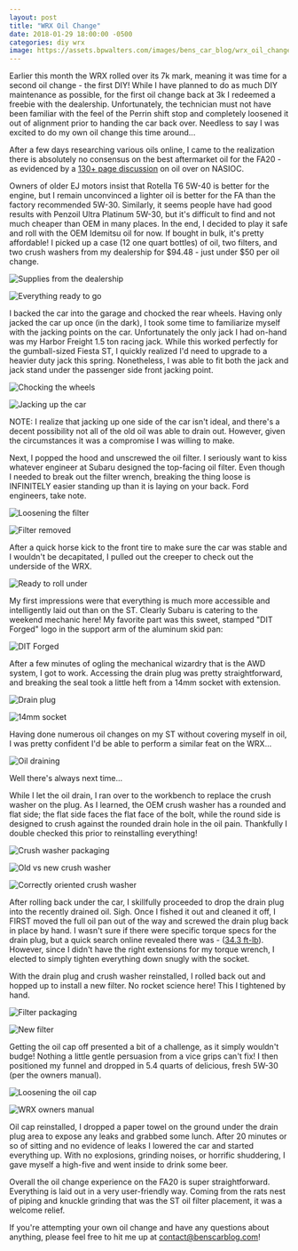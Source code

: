 ```yaml
---
layout: post
title: "WRX Oil Change"
date: 2018-01-29 18:00:00 -0500
categories: diy wrx
image: https://assets.bpwalters.com/images/bens_car_blog/wrx_oil_change/oil_supplies_unboxed.jpg
---
```


<span class="is-first-letter">E</span>arlier this month the WRX rolled over its 7k mark, meaning it was time for a second oil change - the first DIY!  While I have planned to do as much DIY maintenance as possible, for the first oil change back at 3k I redeemed a freebie with the dealership.  Unfortunately, the technician must not have been familiar with the feel of the Perrin shift stop and completely loosened it out of alignment prior to handing the car back over.  Needless to say I was excited to do my own oil change this time around...

After a few days researching various oils online, I came to the realization there is absolutely no consensus on the best aftermarket oil for the FA20 - as evidenced by a [130+ page discussion](https://downtime.nasioc.com/forums/showthread.php?t=2657990) on oil over on NASIOC.

Owners of older EJ motors insist that Rotella T6 5W-40 is better for the engine, but I remain unconvinced a lighter oil is better for the FA than the factory recommended 5W-30.  Similarly, it seems people have had good results with Penzoil Ultra Platinum 5W-30, but it's difficult to find and not much cheaper than OEM in many places.  In the end, I decided to play it safe and roll with the OEM Idemitsu oil for now.  If bought in bulk, it's pretty affordable!  I picked up a case (12 one quart bottles) of oil, two filters, and two crush washers from my dealership for $94.48 - just under $50 per oil change.

![Supplies from the dealership](https://assets.bpwalters.com/images/bens_car_blog/wrx_oil_change/oil_supplies_box.jpg)

![Everything ready to go](https://assets.bpwalters.com/images/bens_car_blog/wrx_oil_change/oil_supplies_unboxed.jpg)

I backed the car into the garage and chocked the rear wheels.  Having only jacked the car up once (in the dark), I took some time to familiarize myself with the jacking points on the car.  Unfortunately the only jack I had on-hand was my Harbor Freight 1.5 ton racing jack.  While this worked perfectly for the gumball-sized Fiesta ST, I quickly realized I'd need to upgrade to a heavier duty jack this spring.  Nonetheless, I was able to fit both the jack and jack stand under the passenger side front jacking point.

![Chocking the wheels](https://assets.bpwalters.com/images/bens_car_blog/wrx_oil_change/wheel_chock.jpg)

![Jacking up the car](https://assets.bpwalters.com/images/bens_car_blog/wrx_oil_change/jacking.jpg)

NOTE: I realize that jacking up one side of the car isn't ideal, and there's a decent possibility not all of the old oil was able to drain out.  However, given the circumstances it was a compromise I was willing to make.

Next, I popped the hood and unscrewed the oil filter.  I seriously want to kiss whatever engineer at Subaru designed the top-facing oil filter.  Even though I needed to break out the filter wrench, breaking the thing loose is INFINITELY easier standing up than it is laying on your back.  Ford engineers, take note.

![Loosening the filter](https://assets.bpwalters.com/images/bens_car_blog/wrx_oil_change/loosening_filter.jpg)

![Filter removed](https://assets.bpwalters.com/images/bens_car_blog/wrx_oil_change/filter_removed.jpg)

After a quick horse kick to the front tire to make sure the car was stable and I wouldn't be decapitated, I pulled out the creeper to check out the underside of the WRX.

![Ready to roll under](https://assets.bpwalters.com/images/bens_car_blog/wrx_oil_change/jacked_up.jpg)

My first impressions were that everything is much more accessible and intelligently laid out than on the ST.  Clearly Subaru is catering to the weekend mechanic here!  My favorite part was this sweet, stamped "DIT Forged" logo in the support arm of the aluminum skid pan:

![DIT Forged](https://assets.bpwalters.com/images/bens_car_blog/wrx_oil_change/dit_forged.jpg)

After a few minutes of ogling the mechanical wizardry that is the AWD system, I got to work.  Accessing the drain plug was pretty straightforward, and breaking the seal took a little heft from a 14mm socket with extension.

![Drain plug](https://assets.bpwalters.com/images/bens_car_blog/wrx_oil_change/oil_pan.jpg)

![14mm socket](https://assets.bpwalters.com/images/bens_car_blog/wrx_oil_change/drain_socket.jpg)

Having done numerous oil changes on my ST without covering myself in oil, I was pretty confident I'd be able to perform a similar feat on the WRX...

![Oil draining](https://assets.bpwalters.com/images/bens_car_blog/wrx_oil_change/draining_oil.jpg)

Well there's always next time...

While I let the oil drain, I ran over to the workbench to replace the crush washer on the plug.  As I learned, the OEM crush washer has a rounded and flat side; the flat side faces the flat face of the bolt, while the round side is designed to crush against the rounded drain hole in the oil pain.  Thankfully I double checked this prior to reinstalling everything!

![Crush washer packaging](https://assets.bpwalters.com/images/bens_car_blog/wrx_oil_change/crush_washer_package.jpg)

![Old vs new crush washer](https://assets.bpwalters.com/images/bens_car_blog/wrx_oil_change/crush_washer_comparison.jpg)

![Correctly oriented crush washer](https://assets.bpwalters.com/images/bens_car_blog/wrx_oil_change/crush_washer_new.jpg)

After rolling back under the car, I skillfully proceeded to drop the drain plug into the recently drained oil.  Sigh.  Once I fished it out and cleaned it off, I FIRST moved the full oil pan out of the way and screwed the drain plug back in place by hand.  I wasn't sure if there were specific torque specs for the drain plug, but a quick search online revealed there was - ([34.3 ft-lb](https://forums.nasioc.com/forums/showthread.php?t=2678450)).  However, since I didn't have the right extensions for my torque wrench, I elected to simply tighten everything down snugly with the socket.

With the drain plug and crush washer reinstalled, I rolled back out and hopped up to install a new filter.  No rocket science here!  This I tightened by hand.

![Filter packaging](https://assets.bpwalters.com/images/bens_car_blog/wrx_oil_change/oil_filter_box.jpg)

![New filter](https://assets.bpwalters.com/images/bens_car_blog/wrx_oil_change/filter_new.jpg)

Getting the oil cap off presented a bit of a challenge, as it simply wouldn't budge!  Nothing a little gentle persuasion from a vice grips can't fix!  I then positioned my funnel and dropped in 5.4 quarts of delicious, fresh 5W-30 (per the owners manual).

![Loosening the oil cap](https://assets.bpwalters.com/images/bens_car_blog/wrx_oil_change/loosening_oil_cap.jpg)

![WRX owners manual](https://assets.bpwalters.com/images/bens_car_blog/wrx_oil_change/wrx_manual.jpg)

Oil cap reinstalled, I dropped a paper towel on the ground under the drain plug area to expose any leaks and grabbed some lunch.  After 20 minutes or so of sitting and no evidence of leaks I lowered the car and started everything up.  With no explosions, grinding noises, or horrific shuddering, I gave myself a high-five and went inside to drink some beer.

Overall the oil change experience on the FA20 is super straightforward.  Everything is laid out in a very user-friendly way.  Coming from the rats nest of piping and knuckle grinding that was the ST oil filter placement, it was a welcome relief.

If you're attempting your own oil change and have any questions about anything, please feel free to hit me up at [contact@benscarblog.com](mailto:contact@benscarblog.com)!